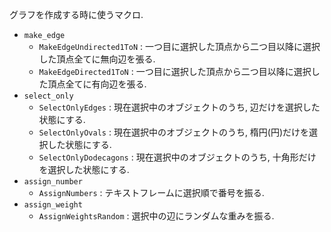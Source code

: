 グラフを作成する時に使うマクロ.

- `make_edge` 
    - `MakeEdgeUndirected1ToN` : 一つ目に選択した頂点から二つ目以降に選択した頂点全てに無向辺を張る.
    - `MakeEdgeDirected1ToN` : 一つ目に選択した頂点から二つ目以降に選択した頂点全てに有向辺を張る.
- `select_only`
    - `SelectOnlyEdges` : 現在選択中のオブジェクトのうち, 辺だけを選択した状態にする.
    - `SelectOnlyOvals` : 現在選択中のオブジェクトのうち, 楕円(円)だけを選択した状態にする.
    - `SelectOnlyDodecagons` : 現在選択中のオブジェクトのうち, 十角形だけを選択した状態にする.
- `assign_number`
    - `AssignNumbers` : テキストフレームに選択順で番号を振る.
- `assign_weight`
    - `AssignWeightsRandom` : 選択中の辺にランダムな重みを振る.
